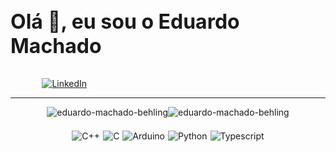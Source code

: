 <div style='display: flex; align-items: center; flex-direction: column;'>
    <h3 style='font-weight: bold; font-size: 2rem'>Olá 👋, eu sou o Eduardo Machado</h1>
    <div style='display: flex; width: 80%'>
        <a href='https://www.linkedin.com/in/eduardo-machado-behling/'>
            <img src='https://img.shields.io/badge/linkedin-%230077B5.svg?style=for-the-badge&logo=linkedin&logoC lor=white', alt='LinkedIn'/>
        </a>
    </div>
</div>

----
<div style='display: flex; justify-content: center;'>
    <img src="https://github-readme-stats.vercel.app/api?username=eduardo-machado-behling&show_icons=true&locale=pt-br&theme=github_dark" alt="eduardo-machado-behling" /></p>
    <img src="https://github-readme-stats.vercel.app/api/top-langs?username=eduardo-machado-behling&show_icons=true&locale=pt-br&layout=donut&theme=github_dark" alt="eduardo-machado-behling" /></p>
</div>


<!--- <div style='display: flex; padding-left: 5%;padding-top:10px; gap: 5px'> ---> 
<div style='display: flex; justify-content: center; gap: 5px; padding-top: 10px;'>
    <img src="https://img.shields.io/badge/C%2B%2B-00599C?style=for-the-badge&logo=c%2B%2B&logoColor=white" alt="C++" />
    <img src="https://img.shields.io/badge/C-00599C?style=for-the-badge&logo=c%2B%2B&logoColor=white" alt="C" />
     <img src="https://img.shields.io/badge/-Arduino-00979D?style=for-the-badge&logo=Arduino&logoColor=white" alt="Arduino" />
     <img src="https://img.shields.io/badge/python-3670A0?style=for-the-badge&logo=python&logoColor=ffdd54" alt="Python" />
     <img src="https://img.shields.io/badge/TypeScript-3178C6?style=for-the-badge&logo=TypeScript&logoColor=FFF" alt="Typescript" />
</div>
